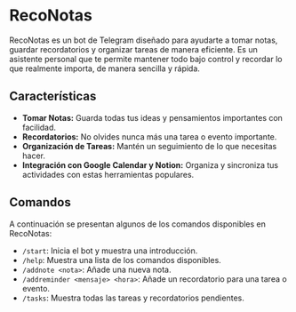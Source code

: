 # RecoNotas

RecoNotas es un bot de Telegram diseñado para ayudarte a tomar notas, guardar recordatorios y organizar tareas de manera eficiente. Es un asistente personal que te permite mantener todo bajo control y recordar lo que realmente importa, de manera sencilla y rápida.

## Características

- **Tomar Notas:** Guarda todas tus ideas y pensamientos importantes con facilidad.
- **Recordatorios:** No olvides nunca más una tarea o evento importante.
- **Organización de Tareas:** Mantén un seguimiento de lo que necesitas hacer.
- **Integración con Google Calendar y Notion:** Organiza y sincroniza tus actividades con estas herramientas populares.

## Comandos

A continuación se presentan algunos de los comandos disponibles en RecoNotas:

- `/start`: Inicia el bot y muestra una introducción.
- `/help`: Muestra una lista de los comandos disponibles.
- `/addnote <nota>`: Añade una nueva nota.
- `/addreminder <mensaje> <hora>`: Añade un recordatorio para una tarea o evento.
- `/tasks`: Muestra todas las tareas y recordatorios pendientes.